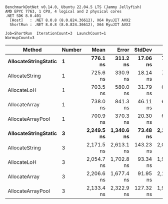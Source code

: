 ```

BenchmarkDotNet v0.14.0, Ubuntu 22.04.5 LTS (Jammy Jellyfish)
AMD EPYC 7763, 1 CPU, 4 logical and 2 physical cores
.NET SDK 8.0.401
  [Host]   : .NET 8.0.8 (8.0.824.36612), X64 RyuJIT AVX2
  ShortRun : .NET 8.0.8 (8.0.824.36612), X64 RyuJIT AVX2

Job=ShortRun  IterationCount=3  LaunchCount=1  
WarmupCount=3  

```
| Method               | Number | Mean       | Error      | StdDev    | Min        | Max        | Gen0   | Gen1   | Allocated |
|--------------------- |------- |-----------:|-----------:|----------:|-----------:|-----------:|-------:|-------:|----------:|
| **AllocateStringStatic** | **1**      |   **776.1 ns** |   **311.2 ns** |  **17.06 ns** |   **762.4 ns** |   **795.2 ns** | **0.0124** | **0.0114** |   **1.02 KB** |
| AllocateString       | 1      |   725.6 ns |   330.9 ns |  18.14 ns |   705.1 ns |   739.4 ns | 0.0124 | 0.0114 |   1.02 KB |
| AllocateLoH          | 1      |   703.5 ns |   580.0 ns |  31.79 ns |   668.4 ns |   730.3 ns | 0.0124 | 0.0114 |   1.02 KB |
| AllocateArray        | 1      |   738.0 ns |   841.3 ns |  46.11 ns |   690.0 ns |   781.9 ns | 0.0124 | 0.0114 |   1.02 KB |
| AllocateArrayPool    | 1      |   700.9 ns |   370.3 ns |  20.30 ns |   677.8 ns |   715.9 ns | 0.0124 | 0.0114 |   1.02 KB |
| **AllocateStringStatic** | **3**      | **2,249.5 ns** | **1,340.6 ns** |  **73.48 ns** | **2,167.7 ns** | **2,310.0 ns** | **0.0343** | **0.0305** |   **3.07 KB** |
| AllocateString       | 3      | 2,171.5 ns | 2,613.1 ns | 143.23 ns | 2,006.2 ns | 2,258.7 ns | 0.0343 | 0.0305 |   3.07 KB |
| AllocateLoH          | 3      | 2,054.7 ns | 1,702.8 ns |  93.34 ns | 1,973.3 ns | 2,156.6 ns | 0.0343 | 0.0305 |   3.07 KB |
| AllocateArray        | 3      | 2,206.6 ns | 1,677.4 ns |  91.95 ns | 2,101.0 ns | 2,269.0 ns | 0.0343 | 0.0305 |   3.07 KB |
| AllocateArrayPool    | 3      | 2,133.4 ns | 2,322.9 ns | 127.32 ns | 1,986.6 ns | 2,213.4 ns | 0.0343 | 0.0305 |   3.07 KB |
